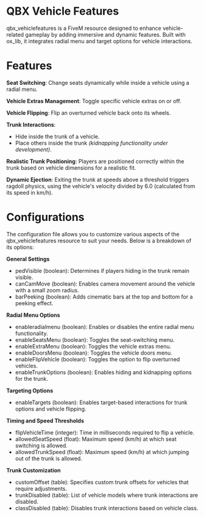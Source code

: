 # QBX Vehicle Features
qbx_vehiclefeatures is a FiveM resource designed to enhance vehicle-related gameplay by adding immersive and dynamic features. Built with ox_lib, it integrates radial menu and target options for vehicle interactions.

# Features
**Seat Switching**: Change seats dynamically while inside a vehicle using a radial menu.

**Vehicle Extras Management**: Toggle specific vehicle extras on or off.

**Vehicle Flipping**: Flip an overturned vehicle back onto its wheels.

**Trunk Interactions**:
- Hide inside the trunk of a vehicle.
- Place others inside the trunk *(kidnapping functionality under development)*.

**Realistic Trunk Positioning**: Players are positioned correctly within the trunk based on vehicle dimensions for a realistic fit.

**Dynamic Ejection**: Exiting the trunk at speeds above a threshold triggers ragdoll physics, using the vehicle's velocity divided by 6.0 (calculated from its speed in km/h).

# Configurations
The configuration file allows you to customize various aspects of the qbx_vehiclefeatures resource to suit your needs. Below is a breakdown of its options:

**General Settings**
- pedVisible (boolean): Determines if players hiding in the trunk remain visible.
- canCamMove (boolean): Enables camera movement around the vehicle with a small zoom radius.
- barPeeking (boolean): Adds cinematic bars at the top and bottom for a peeking effect.

**Radial Menu Options**
- enableradialmenu (boolean): Enables or disables the entire radial menu functionality.
- enableSeatsMenu (boolean): Toggles the seat-switching menu.
- enableExtraMenu (boolean): Toggles the vehicle extras menu.
- enableDoorsMenu (boolean): Toggles the vehicle doors menu.
- enableFlipVehicle (boolean): Toggles the option to flip overturned vehicles.
- enableTrunkOptions (boolean): Enables hiding and kidnapping options for the trunk.

**Targeting Options**
- enableTargets (boolean): Enables target-based interactions for trunk options and vehicle flipping.

**Timing and Speed Thresholds**
- flipVehicleTime (integer): Time in milliseconds required to flip a vehicle.
- allowedSeatSpeed (float): Maximum speed (km/h) at which seat switching is allowed.
- allowedTrunkSpeed (float): Maximum speed (km/h) at which jumping out of the trunk is allowed.

**Trunk Customization**
- customOffset (table): Specifies custom trunk offsets for vehicles that require adjustments.
- trunkDisabled (table): List of vehicle models where trunk interactions are disabled.
- classDisabled (table): Disables trunk interactions based on vehicle class.